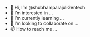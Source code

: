 - 👋 Hi, I’m @shubhamparajuliGentech
- 👀 I’m interested in ...
- 🌱 I’m currently learning ...
- 💞️ I’m looking to collaborate on ...
- 📫 How to reach me ...

<!---
shubhamparajuliGentech/shubhamparajuliGentech is a ✨ special ✨ repository because its `README.md` (this file) appears on your GitHub profile.
You can click the Preview link to take a look at your changes.
--->
